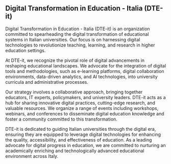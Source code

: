 ## Digital Transformation in Education - Italia (DTE-it)

Digital Transformation in Education - Italia (DTE-it) is an organization committed to spearheading the digital transformation of educational systems in Italian universities. Our focus is on harnessing digital technologies to revolutionize teaching, learning, and research in higher education settings.

At DTE-it, we recognize the pivotal role of digital advancements in reshaping educational landscapes. We advocate for the integration of digital tools and methodologies, such as e-learning platforms, digital collaboration environments, data-driven analytics, and AI technologies, into university curricula and administrative processes.

Our strategy involves a collaborative approach, bringing together educators, IT experts, policymakers, and university leaders. DTE-it acts as a hub for sharing innovative digital practices, cutting-edge research, and valuable resources. We organize a range of events including workshops, webinars, and conferences to disseminate digital education knowledge and foster a community committed to this transformation.

DTE-it is dedicated to guiding Italian universities through the digital era, ensuring they are equipped to leverage digital technologies for enhancing the quality, accessibility, and effectiveness of education. As a leading advocate for digital progress in education, we are committed to nurturing an academically enriching and technologically advanced educational environment across Italy.
